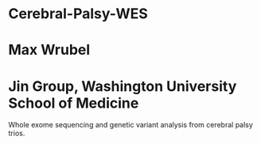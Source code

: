 # Cerebral-Palsy-WES
# Max Wrubel
# Jin Group, Washington University School of Medicine

Whole exome sequencing and genetic variant analysis from cerebral palsy trios. 
